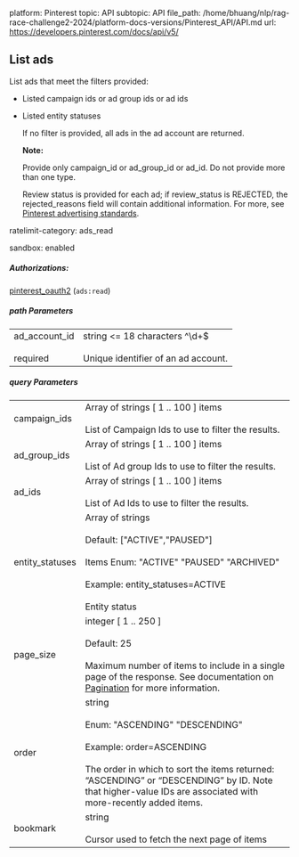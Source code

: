 platform: Pinterest
topic: API
subtopic: API
file_path: /home/bhuang/nlp/rag-race-challenge2-2024/platform-docs-versions/Pinterest_API/API.md
url: https://developers.pinterest.com/docs/api/v5/


## [](#operation/ads/list)List ads

List ads that meet the filters provided:

* Listed campaign ids or ad group ids or ad ids
* Listed entity statuses
    
    If no filter is provided, all ads in the ad account are returned.
    
    **Note:**
    
    Provide only campaign\_id or ad\_group\_id or ad\_id. Do not provide more than one type.
    
    Review status is provided for each ad; if review\_status is REJECTED, the rejected\_reasons field will contain additional information. For more, see [Pinterest advertising standards](https://policy.pinterest.com/en/advertising-guidelines).
    

ratelimit-category: ads\_read

sandbox: enabled

##### Authorizations:

[pinterest\_oauth2](#section/Authentication/pinterest_oauth2) (`ads:read`)

##### path Parameters

|     |     |
| --- | --- |
| ad\_account\_id<br><br>required | string <= 18 characters ^\\d+$<br><br>Unique identifier of an ad account. |

##### query Parameters

|     |     |
| --- | --- |
| campaign\_ids | Array of strings \[ 1 .. 100 \] items<br><br>List of Campaign Ids to use to filter the results. |
| ad\_group\_ids | Array of strings \[ 1 .. 100 \] items<br><br>List of Ad group Ids to use to filter the results. |
| ad\_ids | Array of strings \[ 1 .. 100 \] items<br><br>List of Ad Ids to use to filter the results. |
| entity\_statuses | Array of strings<br><br>Default: \["ACTIVE","PAUSED"\]<br><br>Items Enum: "ACTIVE" "PAUSED" "ARCHIVED"<br><br>Example: entity\_statuses=ACTIVE<br><br>Entity status |
| page\_size | integer \[ 1 .. 250 \]<br><br>Default: 25<br><br>Maximum number of items to include in a single page of the response. See documentation on [Pagination](https://developers.pinterest.com/docs/getting-started/pagination/) for more information. |
| order | string<br><br>Enum: "ASCENDING" "DESCENDING"<br><br>Example: order=ASCENDING<br><br>The order in which to sort the items returned: “ASCENDING” or “DESCENDING” by ID. Note that higher-value IDs are associated with more-recently added items. |
| bookmark | string<br><br>Cursor used to fetch the next page of items |
